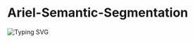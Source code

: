 # Ariel-Semantic-Segmentation
<a>
    <img src="https://readme-typing-svg.demolab.com?font=Georgia&size=50&duration=2000&pause=500&multiline=true&width=1500&height=80&lines=Ariel+Semantic+segmentation" alt="Typing SVG" />
</a>
